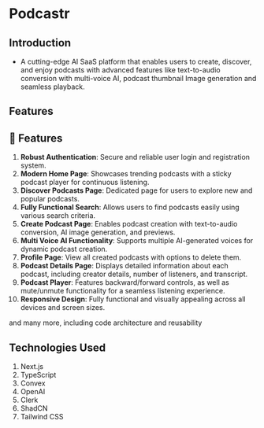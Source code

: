 # Podcastr

## Introduction
- A cutting-edge AI SaaS platform that enables users to create, discover, and enjoy podcasts with advanced features like text-to-audio conversion with multi-voice AI, podcast thumbnail Image generation and seamless playback. 

## Features
## <a name="features">🔋 Features</a>

1. **Robust Authentication**: Secure and reliable user login and registration system.
2. **Modern Home Page**: Showcases trending podcasts with a sticky podcast player for continuous listening.
3. **Discover Podcasts Page**: Dedicated page for users to explore new and popular podcasts.
4. **Fully Functional Search**: Allows users to find podcasts easily using various search criteria.
5. **Create Podcast Page**: Enables podcast creation with text-to-audio conversion, AI image generation, and previews.
6. **Multi Voice AI Functionality**: Supports multiple AI-generated voices for dynamic podcast creation.
7. **Profile Page**: View all created podcasts with options to delete them.
8. **Podcast Details Page**: Displays detailed information about each podcast, including creator details, number of listeners, and transcript.
9. **Podcast Player**: Features backward/forward controls, as well as mute/unmute functionality for a seamless listening experience.
10. **Responsive Design**: Fully functional and visually appealing across all devices and screen sizes.

and many more, including code architecture and reusability 


## Technologies Used

1. Next.js
2. TypeScript
3. Convex
4. OpenAI
5. Clerk
6. ShadCN
7. Tailwind CSS